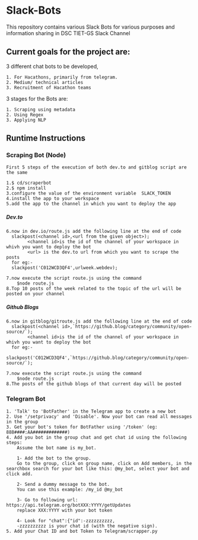 # Slack-Bots
This repository contains various Slack Bots for various purposes and information sharing in DSC TIET-GS Slack Channel

## Current goals for the project are:

3 different chat bots to be developed,

    1. For Hacathons, primarily from telegram. 
    2. Medium/ technical articles
    3. Recruitment of Hacathon teams

3 stages for the Bots are:

    1. Scraping using metadata
    2. Using Regex
    3. Applying NLP

## Runtime Instructions 

### Scraping Bot (Node)
	First 5 steps of the execution of both dev.to and gitblog script are the same

	1.$ cd/scraperbot
	2.$ npm install 
	3.configure the value of the environment variable  SLACK_TOKEN 
	4.install the app to your workspace
	5.add the app to the channel in which you want to deploy the app
##### Dev.to

	6.now in dev.io/route.js add the following line at the end of code 
	  slackpost(<channel id>,<url from the given object>);
	  	  	<channel id>is the id of the channel of your workspace in whivh you want to deploy the bot
	  		<url> is the dev.to url from which you want to scrape the posts
	  for eg:-
	  slackpost('C012WCD3QF4',urlweek.webdev);

	7.now execute the script route.js using the command
		$node route.js
	8.Top 10 posts of the week related to the topic of the url will be posted on your channel

##### Github Blogs

	6.now in gitblog/gitroute.js add the following line at the end of code 
	  slackpost(<channel id>,`https://github.blog/category/community/open-source/`);
	  	  	<channel id>is the id of the channel of your workspace in whivh you want to deploy the bot
	  for eg:-
	  slackpost('C012WCD3QF4',`https://github.blog/category/community/open-source/`);

	7.now execute the script route.js using the command
		$node route.js
	8.The posts of the github blogs of that current day will be posted



### Telegram Bot

	1. 'Talk' to 'BotFather' in the Telegram app to create a new bot
	2. Use '/setprivacy' and 'Disable'. Now your bot can read all messages in the group
	3. Get your bot's token for BotFather using '/token' (eg: 888####:AA#############)
	4. Add you bot in the group chat and get chat id using the following steps:
		Assume the bot name is my_bot.

		1- Add the bot to the group.
		Go to the group, click on group name, click on Add members, in the searchbox search for your bot like this: @my_bot, select your bot and click add.

		2- Send a dummy message to the bot.
		You can use this example: /my_id @my_bot

		3- Go to following url: https://api.telegram.org/botXXX:YYYY/getUpdates
		replace XXX:YYYY with your bot token

		4- Look for "chat":{"id":-zzzzzzzzzz,
		-zzzzzzzzzz is your chat id (with the negative sign).
	5. Add your Chat ID and bot Token to Telegram/scrapper.py